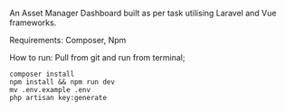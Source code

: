 An Asset Manager Dashboard built as per task utilising Laravel and Vue frameworks.

Requirements: Composer, Npm

How to run: Pull from git and run from terminal;
```
composer install
npm install && npm run dev
mv .env.example .env
php artisan key:generate
```
